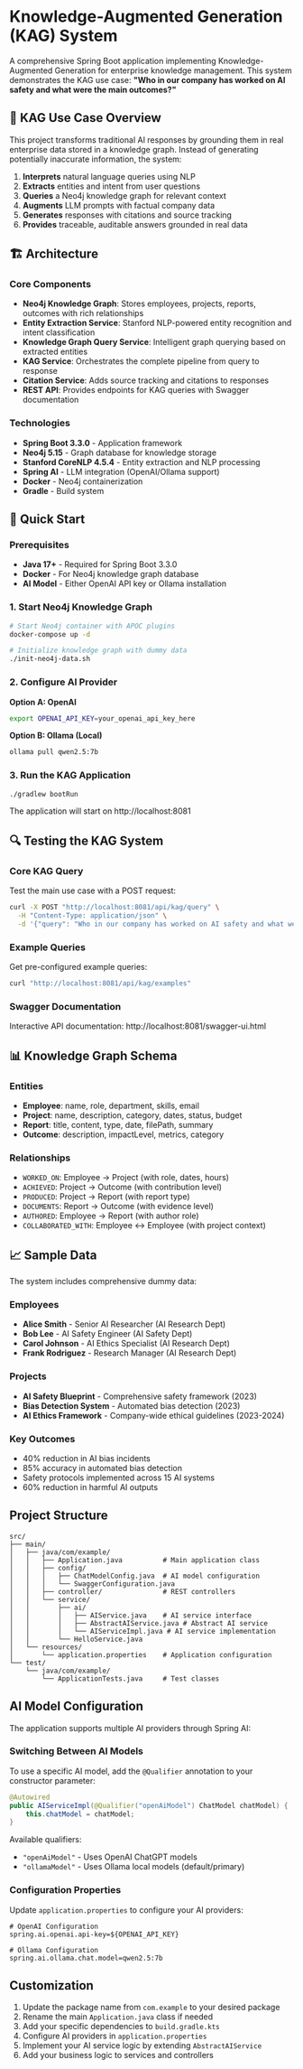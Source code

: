# Knowledge-Augmented Generation (KAG) System

A comprehensive Spring Boot application implementing Knowledge-Augmented Generation for enterprise knowledge management. This system demonstrates the KAG use case: **"Who in our company has worked on AI safety and what were the main outcomes?"**

## 🎯 KAG Use Case Overview

This project transforms traditional AI responses by grounding them in real enterprise data stored in a knowledge graph. Instead of generating potentially inaccurate information, the system:

1. **Interprets** natural language queries using NLP
2. **Extracts** entities and intent from user questions  
3. **Queries** a Neo4j knowledge graph for relevant context
4. **Augments** LLM prompts with factual company data
5. **Generates** responses with citations and source tracking
6. **Provides** traceable, auditable answers grounded in real data

## 🏗️ Architecture

### Core Components

- **Neo4j Knowledge Graph**: Stores employees, projects, reports, outcomes with rich relationships
- **Entity Extraction Service**: Stanford NLP-powered entity recognition and intent classification
- **Knowledge Graph Query Service**: Intelligent graph querying based on extracted entities
- **KAG Service**: Orchestrates the complete pipeline from query to response
- **Citation Service**: Adds source tracking and citations to responses
- **REST API**: Provides endpoints for KAG queries with Swagger documentation

### Technologies

- **Spring Boot 3.3.0** - Application framework
- **Neo4j 5.15** - Graph database for knowledge storage
- **Stanford CoreNLP 4.5.4** - Entity extraction and NLP processing
- **Spring AI** - LLM integration (OpenAI/Ollama support)
- **Docker** - Neo4j containerization
- **Gradle** - Build system

## 🚀 Quick Start

### Prerequisites

- **Java 17+** - Required for Spring Boot 3.3.0
- **Docker** - For Neo4j knowledge graph database
- **AI Model** - Either OpenAI API key or Ollama installation

### 1. Start Neo4j Knowledge Graph

```bash
# Start Neo4j container with APOC plugins
docker-compose up -d

# Initialize knowledge graph with dummy data
./init-neo4j-data.sh
```

### 2. Configure AI Provider

**Option A: OpenAI**
```bash
export OPENAI_API_KEY=your_openai_api_key_here
```

**Option B: Ollama (Local)**
```bash
ollama pull qwen2.5:7b
```

### 3. Run the KAG Application

```bash
./gradlew bootRun
```

The application will start on http://localhost:8081

## 🔍 Testing the KAG System

### Core KAG Query

Test the main use case with a POST request:

```bash
curl -X POST "http://localhost:8081/api/kag/query" \
  -H "Content-Type: application/json" \
  -d '{"query": "Who in our company has worked on AI safety and what were the main outcomes?"}'
```

### Example Queries

Get pre-configured example queries:
```bash
curl "http://localhost:8081/api/kag/examples"
```

### Swagger Documentation

Interactive API documentation: http://localhost:8081/swagger-ui.html

## 📊 Knowledge Graph Schema

### Entities

- **Employee**: name, role, department, skills, email
- **Project**: name, description, category, dates, status, budget  
- **Report**: title, content, type, date, filePath, summary
- **Outcome**: description, impactLevel, metrics, category

### Relationships

- `WORKED_ON`: Employee → Project (with role, dates, hours)
- `ACHIEVED`: Project → Outcome (with contribution level)
- `PRODUCED`: Project → Report (with report type)
- `DOCUMENTS`: Report → Outcome (with evidence level)
- `AUTHORED`: Employee → Report (with author role)
- `COLLABORATED_WITH`: Employee ↔ Employee (with project context)

## 📈 Sample Data

The system includes comprehensive dummy data:

### Employees
- **Alice Smith** - Senior AI Researcher (AI Research Dept)
- **Bob Lee** - AI Safety Engineer (AI Safety Dept)  
- **Carol Johnson** - AI Ethics Specialist (AI Research Dept)
- **Frank Rodriguez** - Research Manager (AI Research Dept)

### Projects
- **AI Safety Blueprint** - Comprehensive safety framework (2023)
- **Bias Detection System** - Automated bias detection (2023)
- **AI Ethics Framework** - Company-wide ethical guidelines (2023-2024)

### Key Outcomes
- 40% reduction in AI bias incidents
- 85% accuracy in automated bias detection
- Safety protocols implemented across 15 AI systems
- 60% reduction in harmful AI outputs

## Project Structure

```
src/
├── main/
│   ├── java/com/example/
│   │   ├── Application.java          # Main application class
│   │   ├── config/
│   │   │   ├── ChatModelConfig.java  # AI model configuration
│   │   │   └── SwaggerConfiguration.java
│   │   ├── controller/               # REST controllers
│   │   └── service/
│   │       ├── ai/
│   │       │   ├── AIService.java    # AI service interface
│   │       │   ├── AbstractAIService.java # Abstract AI service
│   │       │   └── AIServiceImpl.java # AI service implementation
│   │       └── HelloService.java
│   └── resources/
│       └── application.properties    # Application configuration
└── test/
    └── java/com/example/
        └── ApplicationTests.java     # Test classes
```

## AI Model Configuration

The application supports multiple AI providers through Spring AI:

### Switching Between AI Models

To use a specific AI model, add the `@Qualifier` annotation to your constructor parameter:

```java
@Autowired
public AIServiceImpl(@Qualifier("openAiModel") ChatModel chatModel) {
    this.chatModel = chatModel;
}
```

Available qualifiers:
- `"openAiModel"` - Uses OpenAI ChatGPT models
- `"ollamaModel"` - Uses Ollama local models (default/primary)

### Configuration Properties

Update `application.properties` to configure your AI providers:

```properties
# OpenAI Configuration
spring.ai.openai.api-key=${OPENAI_API_KEY}

# Ollama Configuration  
spring.ai.ollama.chat.model=qwen2.5:7b
```

## Customization

1. Update the package name from `com.example` to your desired package
2. Rename the main `Application.java` class if needed
3. Add your specific dependencies to `build.gradle.kts`
4. Configure AI providers in `application.properties`
5. Implement your AI service logic by extending `AbstractAIService`
6. Add your business logic to services and controllers